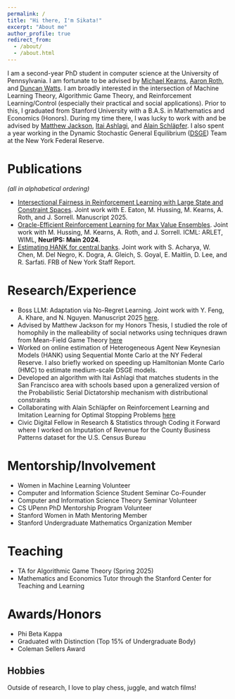```yaml
---
permalink: /
title: "Hi there, I'm Sikata!"
excerpt: "About me"
author_profile: true
redirect_from: 
  - /about/
  - /about.html
---
```


I am a second-year PhD student in computer science at the University of Pennsylvania. I am fortunate to be advised by [Michael Kearns](https://www.cis.upenn.edu/~mkearns/), [Aaron Roth](https://www.cis.upenn.edu/~aaroth/), and [Duncan Watts](https://www.asc.upenn.edu/people/faculty/duncan-j-watts-phd). I am broadly interested in the intersection of Machine Learning Theory, Algorithmic Game Theory, and Reinforcement Learning/Control (especially their practical and social applications). Prior to this, I graduated from Stanford University with a B.A.S. in Mathematics and Economics (Honors). During my time there, I was lucky to work with and be advised by [Matthew Jackson](http://web.stanford.edu/~jacksonm/), [Itai Ashlagi](https://web.stanford.edu/~iashlagi/), and [Alain Schläpfer](https://sites.google.com/site/alainschlaepfer). I also spent a year working in the Dynamic Stochastic General Equilibrium ([DSGE](https://www.newyorkfed.org/research/policy/dsge#/overview)) Team at the New York Federal Reserve. 

Publications
======
*(all in alphabetical ordering)*
- [Intersectional Fairness in Reinforcement Learning with Large State and Constraint Spaces](https://arxiv.org/abs/2502.11828). Joint work with E. Eaton, M. Hussing, M. Kearns, A. Roth, and J. Sorrell. Manuscript 2025. 
- [Oracle-Efficient Reinforcement Learning for Max Value Ensembles](https://arxiv.org/abs/2405.16739). Joint work with M. Hussing, M. Kearns, A. Roth, and J. Sorrell. ICML: ARLET, WIML, **NeurIPS: Main 2024**.
- [Estimating HANK for central banks](https://www.newyorkfed.org/medialibrary/media/research/staff_reports/sr1071.pdf?sc_lang=en). Joint work with S. Acharya, W. Chen, M. Del Negro, K. Dogra, A. Gleich, S. Goyal, E. Maitlin, D. Lee, and R. Sarfati. FRB of New York Staff Report.

Research/Experience
======
- Boss LLM: Adaptation via No-Regret Learning. Joint work with Y. Feng, A. Khare, and N. Nguyen. Manuscript 2025 [here](https://drive.google.com/file/d/1l1UrBo-Rz7WejVovy9ECwNgfZd4zhVCm/view?usp=sharing).
- Advised by Matthew Jackson for my Honors Thesis, I studied the role of homophily in the malleability of social networks using techniques drawn from Mean-Field Game Theory [here](https://stacks.stanford.edu/file/druid:tc454jm3013/HonorsThesisFinal_SikataSengupta.pdf)
- Worked on online estimation of Heterogeneous Agent New Keynesian Models (HANK) using Sequential Monte Carlo at the NY Federal Reserve. I also briefly worked on speeding up Hamiltonian Monte Carlo (HMC) to estimate medium-scale DSGE models.
- Developed an algorithm with Itai Ashlagi that matches students in the San Francisco area with schools based upon a generalized version of the Probabilistic Serial Dictatorship mechanism with distributional constraints
- Collaborating with Alain Schläpfer on Reinforcement Learning and Imitation Learning for Optimal Stopping Problems [here](https://github.com/psamathe50/SecretaryProblem_ImitationLearning/blob/main/Secretary_Problem_ArXiv_Final%20(1).pdf)
- Civic Digital Fellow in Research & Statistics through Coding it Forward where I worked on Imputation of Revenue for the County Business Patterns dataset for the U.S. Census Bureau

Mentorship/Involvement
======
- Women in Machine Learning Volunteer
- Computer and Information Science Student Seminar Co-Founder
- Computer and Information Science Theory Seminar Volunteer
- CS UPenn PhD Mentorship Program Volunteer 
- Stanford Women in Math Mentoring Member
- Stanford Undergraduate Mathematics Organization Member

Teaching 
======
- TA for Algorithmic Game Theory (Spring 2025)
- Mathematics and Economics Tutor through the Stanford Center for Teaching and Learning

Awards/Honors
======
- Phi Beta Kappa
- Graduated with Distinction (Top 15% of Undergraduate Body)
- Coleman Sellers Award

Hobbies
------
Outside of research, I love to play chess, juggle, and watch films! 


